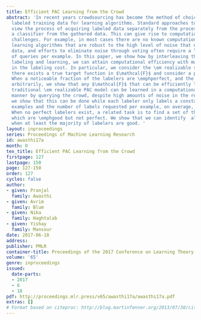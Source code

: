 ```yaml
---
title: Efficient PAC Learning from the Crowd
abstract: 'In recent years crowdsourcing has become the method of choice for gathering
  labeled training data for learning algorithms. Standard approaches to crowdsourcing
  view the process of acquiring labeled data separately from the process of learning
  a classifier from the gathered data. This can give rise to computational and statistical
  challenges. For example, in most cases there are no known computationally efficient
  learning algorithms that are robust to the high level of noise that exists in crowdsourced
  data, and efforts to eliminate noise through voting often require a large number
  of queries per example. In this paper, we show how by interleaving the process of
  labeling and learning, we can attain computational efficiency with much less overhead
  in the labeling cost. In particular, we consider the \em realizable setting where
  there exists a true target function in $\mathcal{F}$ and consider a pool of labelers.
  When a noticeable fraction of the labelers are \emphperfect, and the rest  behave
  arbitrarily, we show that any $\mathcal{F}$ that can be efficiently learned in the
  traditional \em realizable PAC model can be learned in a computationally efficient
  manner by querying the crowd, despite high amounts of noise in the responses. Moreover,
  we show that this can be done while each labeler only labels a constant number of
  examples and the number of labels requested per example, on average, is a constant.
  When no perfect labelers exist, a related task is to find a set of the labelers
  which are \emphgood but not perfect. We show that we can identify  all good labelers,
  when at least the majority of labelers are good. '
layout: inproceedings
series: Proceedings of Machine Learning Research
id: awasthi17a
month: 0
tex_title: Efficient PAC Learning from the Crowd
firstpage: 127
lastpage: 150
page: 127-150
order: 127
cycles: false
author:
- given: Pranjal
  family: Awasthi
- given: Avrim
  family: Blum
- given: Nika
  family: Haghtalab
- given: Yishay
  family: Mansour
date: 2017-06-18
address: 
publisher: PMLR
container-title: Proceedings of the 2017 Conference on Learning Theory
volume: '65'
genre: inproceedings
issued:
  date-parts:
  - 2017
  - 6
  - 18
pdf: http://proceedings.mlr.press/v65/awasthi17a/awasthi17a.pdf
extras: []
# Format based on citeproc: http://blog.martinfenner.org/2013/07/30/citeproc-yaml-for-bibliographies/
---
```


